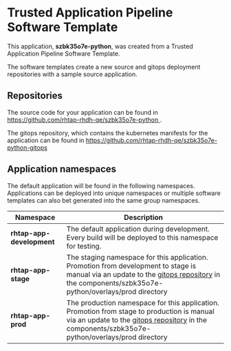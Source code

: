 # Trusted Application Pipeline Software Template

This application, **szbk35o7e-python**, was created from a Trusted Application Pipeline Software Template.

The software templates create a new source and gitops deployment repositories with a sample source application. 

## Repositories

The source code for your application can be found in [https://github.com/rhtap-rhdh-qe/szbk35o7e-python ](https://github.com/rhtap-rhdh-qe/szbk35o7e-python ).
 
The gitops repository, which contains the kubernetes manifests for the application can be found in 
[https://github.com/rhtap-rhdh-qe/szbk35o7e-python-gitops ](https://github.com/rhtap-rhdh-qe/szbk35o7e-python-gitops ) 

## Application namespaces 

The default application will be found in the following namespaces. Applications can be deployed into unique namespaces or multiple software templates can also bet generated into the same group namespaces.  

|  Namespace   |  Description   |  
| -------- | -------- |   
| **rhtap-app-development** | The default application during development. Every build will be deployed to this namespace for testing. | 
| **rhtap-app-stage** | The staging namespace for this application. Promotion from development to stage is manual via an update to the [gitops repository](https://github.com/rhtap-rhdh-qe/szbk35o7e-python-gitops ) in the components/szbk35o7e-python/overlays/prod directory |  
| **rhtap-app-prod** | The production namespace for this application. Promotion from stage to production is manual via an update to the [gitops repository](https://github.com/rhtap-rhdh-qe/szbk35o7e-python-gitops ) in the components/szbk35o7e-python/overlays/prod directory | 